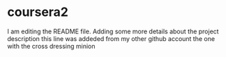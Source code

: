 # coursera2
I am editing the README file. Adding some more details about the project description
this line was addeded from my other github account
the one with the cross dressing minion
